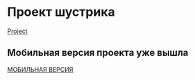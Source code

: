 # Проект шустрика
[Project](https://sereoja20.github.io/SprintX-2.0/PJ/index.html)
## Мобильная версия проекта уже вышла
[МОБИЛЬНАЯ ВЕРСИЯ](clck.ru/39BD5h)
